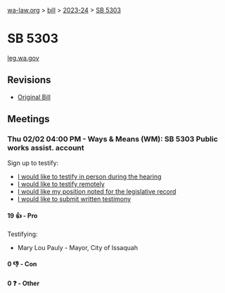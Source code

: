 [wa-law.org](/) > [bill](/bill/) > [2023-24](/bill/2023-24/) > [SB 5303](/bill/2023-24/sb/5303/)

# SB 5303
[leg.wa.gov](https://app.leg.wa.gov/billsummary?BillNumber=5303&Year=2023&Initiative=false)

## Revisions
* [Original Bill](1/)

## Meetings
### Thu 02/02 04:00 PM - Ways & Means (WM): SB 5303 Public works assist. account
Sign up to testify:
* [I would like to testify in person during the hearing](https://app.leg.wa.gov/csi/Testifier/Add?chamber=House&mId=30553&aId=150414&caId=20884&tId=1)
* [I would like to testify remotely](https://app.leg.wa.gov/csi/Testifier/Add?chamber=House&mId=30553&aId=150414&caId=20884&tId=2)
* [I would like my position noted for the legislative record](https://app.leg.wa.gov/csi/Testifier/Add?chamber=House&mId=30553&aId=150414&caId=20884&tId=3)
* [I would like to submit written testimony](https://app.leg.wa.gov/csi/Testifier/Add?chamber=House&mId=30553&aId=150414&caId=20884&tId=4)

#### 19 👍 - Pro
Testifying:
* Mary Lou Pauly - Mayor, City of Issaquah

#### 0 👎 - Con

#### 0 ❓ - Other
